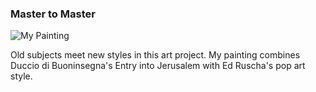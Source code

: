### Master to Master

![My Painting][jeebus]

[jeebus]: http://assets.quells.net/DP/proj/lonely_sunday_sq.jpg

Old subjects meet new styles in this art project. My painting combines Duccio di Buoninsegna's Entry into Jerusalem with Ed Ruscha's pop art style.